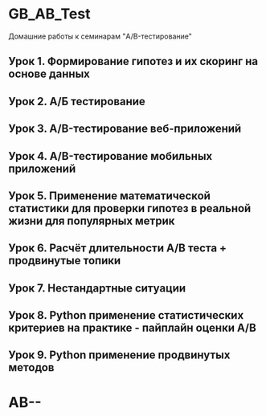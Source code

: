 # GB_AB_Test
Домашние работы к семинарам "A/B-тестирование"

## Урок 1. Формирование гипотез и их скоринг на основе данных
## Урок 2. А/Б тестирование
## Урок 3. A/B-тестирование веб-приложений
## Урок 4. A/B-тестирование мобильных приложений
## Урок 5. Применение математической статистики для проверки гипотез в реальной жизни для популярных метрик
## Урок 6. Расчёт длительности А/B теста + продвинутые топики
## Урок 7. Нестандартные ситуации
## Урок 8. Python применение статистических критериев на практике - пайплайн оценки A/B
## Урок 9. Python применение продвинутых методов
# AB--
